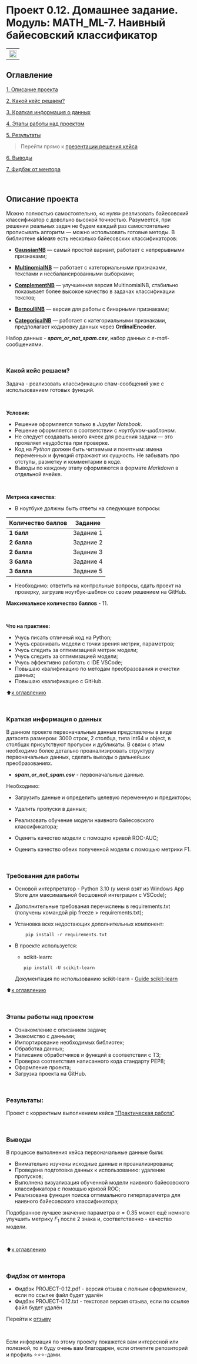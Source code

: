 # Проект 0.12. Домашнее задание. Модуль: MATH_ML-7. Наивный байесовский классификатор
<table>
  <tr style="vertical-align:middle">
    <!-- <th><img src = 'https://i.hh.ru/logos/svg/hh.ru__min_.svg?v=11032019'></th> -->
    <!-- <th><img style="vertical-align:middle" img src = https://lms.skillfactory.ru/static/rg-theme/images/logo-header.svg></th> -->
    <!-- <th><img style="vertical-align:middle" img src = https://static.tildacdn.com/tild3862-3932-4061-b763-363135393134/logo.svg></th> -->
    <th height=30><img style="vertical-align:middle" img src = https://static.tildacdn.com/tild3736-6663-4331-b065-623334663336/SkillFactory.svg height=20></th>
  </tr>
</table>

## Оглавление
[1. Описание проекта](https://github.com/yaroslav-vorobyov/SF_DST/tree/main/PROJECT-0.12#Описание-проекта)

[2. Какой кейс решаем?](https://github.com/yaroslav-vorobyov/SF_DST/tree/main/PROJECT-0.12#Какой-кейс-решаем)

[3. Краткая информация о данных](https://github.com/yaroslav-vorobyov/SF_DST/tree/main/PROJECT-0.12#Краткая-информация-о-данных)

[4. Этапы работы над проектом](https://github.com/yaroslav-vorobyov/SF_DST/tree/main/PROJECT-0.12#Этапы-работы-над-проектом)

[5. Результаты](https://github.com/yaroslav-vorobyov/SF_DST/tree/main/PROJECT-0.12#Результаты)

  > Перейти прямо к [презентации решения кейса](https://github.com/yaroslav-vorobyov/SF_DST/blob/main/PROJECT-0.12/project/HW-12.ipynb)

[6. Выводы](https://github.com/yaroslav-vorobyov/SF_DST/tree/main/PROJECT-0.12#Выводы)  

[7. Фидбэк от ментора](https://github.com/yaroslav-vorobyov/SF_DST/tree/main/PROJECT-0.12#Фидбэк-от-ментора)

<br>

## Описание проекта
Можно полностью самостоятельно, «с нуля» реализовать байесовский классификатор с довольно высокой точностью. Разумеется, при решении реальных задач не будем каждый раз самостоятельно прописывать алгоритм  — можно использовать готовые методы. В библиотеке ***sklearn*** есть несколько байесовских классификаторов:

* **[GaussianNB](https://scikit-learn.org/stable/modules/generated/sklearn.naive_bayes.GaussianNB.html)** — самый простой вариант, работает с непрерывными признаками;

* **[MultinomialNB](https://scikit-learn.org/stable/modules/generated/sklearn.naive_bayes.MultinomialNB.html)**  — работает с категориальными признаками, текстами и несбалансированными выборками;

* **[ComplementNB](https://scikit-learn.org/stable/modules/generated/sklearn.naive_bayes.ComplementNB.html)** — улучшенная версия MultinomialNB, стабильно показывает более высокое качество в задачах классификации текстов;

* **[BernoulliNB](https://scikit-learn.org/stable/modules/generated/sklearn.naive_bayes.BernoulliNB.html)** — версия для работы с бинарными признаками;

* **[CategoricalNB](https://scikit-learn.org/stable/modules/generated/sklearn.naive_bayes.CategoricalNB.html#sklearn.naive_bayes.CategoricalNB)** — работает с категориальными признаками, предполагает кодировку данных через **OrdinalEncoder**.

Набор данных - ***spam_or_not_spam.csv***, набор данных с *e-mail*-сообщениями.

<br>

### Какой кейс решаем?
Задача - реализовать классификацию спам-сообщений уже с использованием готовых функций.

<br>

**Условия:**
- Решение оформляется только в *Jupyter Notebook*.
- Решение оформляется в соответствии с *ноутбуком-шаблоном*.
- Не следует создавать много ячеек для решения задачи — это проявляет неудобства при проверке.
- Код на *Python* должен быть читаемым и понятным: имена переменных и функций отражают их сущность. Не забывать про отступы, разметку и комментарии в коде.
- Выводы по каждому этапу оформляются в формате *Markdown* в отдельной ячейке.

<br>

**Метрика качества:**
* В ноутбуке должны быть ответы на следующие вопросы:
<!-- <table>
  <tbody>
    <tr style="vertical-align:middle">
      <td style="background-color: #2e765e; color: white; font-weight: bold">2 балла</td>
      <td style="align:left">Правильность решения задач, логичность построения запросов</td>
    </tr>
    <tr>
      <td style="background-color: #2e765e; color: white; font-weight: bold">2 балла</td>
      <td style="align:left">Читабельность и верное форматирование запросов и кода на Python, наличие комментариев в запросах;<br>Аккуратность оформления решения</td>
    </tr>
    <tr>
      <td style="background-color: #2e765e; color: white; font-weight: bold">2 балла</td>
      <td style="align:left">Логичность и полнота выводов</td>
    </tr>
    <tr>
      <td style="background-color: #2e765e; color: white; font-weight: bold">2 балла</td>
      <td style="align:left">Дополнительные исследования данных</td>
    </tr>
  </tbody>
</table> -->

| **Количество баллов** | **Задание** |
| --- | --- |
| **1 балл** | Задание 1 |
| **2 балла** | Задание 2 |
| **2 балла** | Задание 3 |
| **3 балла** | Задание 4 |
| **3 балла** | Задание 5 |

* Необходимо: ответить на контрольные вопросы, сдать проект на проверку, загрузив ноутбук-шаблон со своим решением на GitHub.

**Максимальное количество баллов** - 11.

<br>

**Что на практике:**
-   Учусь писать отличный код на Python;
-   Учусь сравнивать модели с точки зрения метрик, параметров;
-   Учусь следить за оптимизацией метрик модели;
-   Учусь следить за оптимизацией модели;
-   Учусь эффективно работать с IDE VSCode;
-   Повышаю квалификацию по методам преобразования и очистки данных; 
-   Повышаю квалификацию с GitHub.

:arrow_up:[к оглавлению](https://github.com/yaroslav-vorobyov/SF_DST/tree/main/PROJECT-0.12#Оглавление)

<br>

### Краткая информация о данных

В данном проекте первоначальные данные представлены в виде датасета размером: 3000 строк, 2 столбца, типа int64 и object, в столбцах присутствуют пропуски и дубликаты. В связи с этим необходимо более детально проанализировать структуру первоначальных данных, сделать выводы о дальнейших преобразованиях.

* ***spam_or_not_spam.csv*** - первоначальные данные.

Необходимо: 

* Загрузить данные и определить целевую переменную и предикторы;

* Удалить пропуски в данных;

* Реализовать обучение модели наивного байесовского классификатора;

* Оценить качество модели с помощтю кривой ROC-AUC;

* Оценить качество обеих полученной модели с помощью метрики F1.

<br>

### Требования для работы
*   Основой интерпретатор - Python 3.10 (у меня взят из Windows App Store для максимальной бесшовной интеграции с VSCode);
*   Дополнительные требования перечислены в requirements.txt (получены командой pip freeze > requirements.txt);
*   Установка всех недостающих дополнительных компонент:

            pip install -r requirements.txt

*   В проекте используется:

    *   scikit-learn:
            
            pip install -U scikit-learn
    
    Документация по использованию scikit-learn - [Guide scikit-learn](https://scikit-learn.org/stable/user_guide.html)


:arrow_up:[к оглавлению](https://github.com/yaroslav-vorobyov/SF_DST/tree/main/PROJECT-0.12#Оглавление)

<br>

### Этапы работы над проектом
- Ознакомление с описанием задачи;
- Знакомство с данными;
- Импортирование необходимых библиотек;
- Обработка данных;
- Написание обработчиков и функций в соответствии с ТЗ;
- Проверка соответствия написанного кода стандарту PEP8;
- Оформление проекта;
- Загрузка проекта на GitHub.

<br>

### Результаты:

Проект c корректным выполнением кейса ["Практическая работа"](https://github.com/yaroslav-vorobyov/SF_DST/blob/main/PROJECT-0.12/project/HW-12.ipynb).

<br>

### Выводы
В процессе выполнения кейса первоначальные данные были:
* Внимательно изучены исходные данные и проанализированы;
* Проведена подготовка данных к использованию: удаление пропусков;
* Выполнена визуализация обученной модели наивного байесовского классификатора с помощью кривой ROC;
* Реализована функция поиска оптимального гиперпараметра для наивного байесовского классификатора;

Подобранное лучшее значение параметра $\alpha = 0.35$ может ещё немного улучшить метрику $F_1$ после 2 знака и, соответственно - качество модели.

<br>

:arrow_up:[к оглавлению](https://github.com/yaroslav-vorobyov/SF_DST/tree/main/PROJECT-0.12#Оглавление)

<br>

### Фидбэк от ментора
<!-- * Фидбэк PROJECT-0.12.url - содержит ссылку на отзыв, файл находится на Google Drive ментора -->
* Фидбэк PROJECT-0.12.pdf - версия отзыва с полным оформлением, если по ссылке файл будет удалён
* Фидбэк PROJECT-0.12.txt - текстовая версия отзыва, если по ссылке файл будет удалён

Перейти к [отзыву](https://github.com/yaroslav-vorobyov/SF_DST/tree/main/PROJECT-0.12/docs)

<br>

Если информация по этому проекту покажется вам интересной или полезной, то я буду очень вам благодарен, если отметите репозиторий и профиль ⭐️⭐️⭐️-дами.